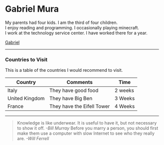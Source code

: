 # Gabriel Mura

My parents had four kids. I am the third of four children.<br>
I enjoy reading and programming. I occasionally playing minecraft.<br>
I work at the technology service center. I have worked there for a year.

[Gabriel](Image.jfif)

---
### Countries to Visit

This is a table of the countries I would recommend to visit.

| Country | Comments | Time |
| --- | --- | --- |
| Italy | They have good food | 2 weeks |
| United Kingdom | They have Big Ben | 3 Weeks |
| France | They have the Eifell Tower | 4 Weeks |

---

> Knowledge is like underwear. It is useful to have it, but not necessary to show it off. 
*-Bill Murray*
> Before you marry a person, you should first make them use a computer with slow Internet to see who they really are.
*-Will Ferrell*